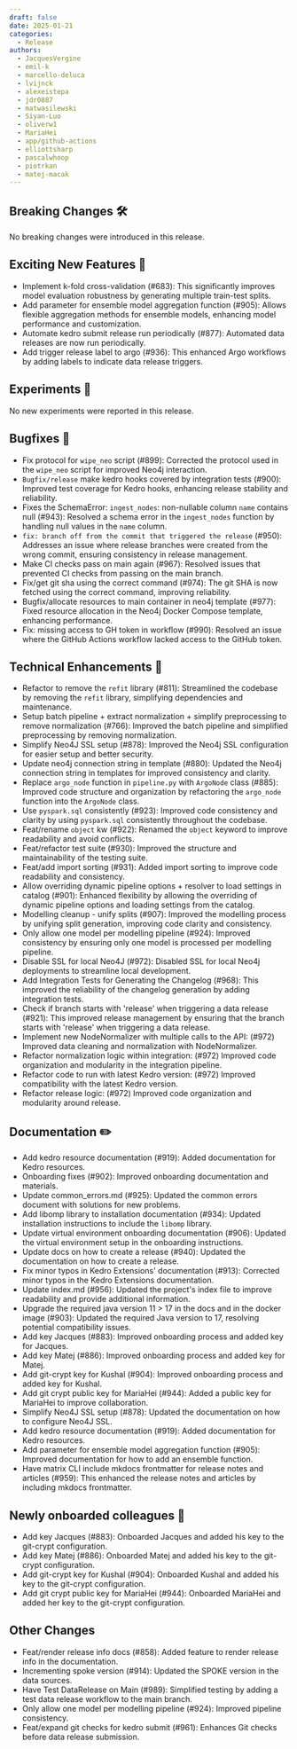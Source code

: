 ```yaml
---
draft: false
date: 2025-01-21
categories:
  - Release
authors:
  - JacquesVergine
  - emil-k
  - marcello-deluca
  - lvijnck
  - alexeistepa
  - jdr0887
  - matwasilewski
  - Siyan-Luo
  - oliverw1
  - MariaHei
  - app/github-actions
  - elliottsharp
  - pascalwhoop
  - piotrkan
  - matej-macak
---
```

## Breaking Changes 🛠

No breaking changes were introduced in this release.

## Exciting New Features 🎉

- Implement k-fold cross-validation (#683): This significantly improves model evaluation robustness by generating multiple train-test splits.
- Add parameter for ensemble model aggregation function (#905): Allows flexible aggregation methods for ensemble models, enhancing model performance and customization.
- Automate kedro submit release run periodically (#877): Automated data releases are now run periodically.
- Add trigger release label to argo (#936): This enhanced Argo workflows by adding labels to indicate data release triggers.

## Experiments 🧪

No new experiments were reported in this release.

## Bugfixes 🐛

- Fix protocol for `wipe_neo` script (#899): Corrected the protocol used in the `wipe_neo` script for improved Neo4j interaction.
- `Bugfix/release` make kedro hooks covered by integration tests (#900): Improved test coverage for Kedro hooks, enhancing release stability and reliability.
- Fixes the SchemaError: `ingest_nodes`: non-nullable column `name` contains null (#943): Resolved a schema error in the `ingest_nodes` function by handling null values in the `name` column.
- `fix: branch off from the commit that triggered the release` (#950): Addresses an issue where release branches were created from the wrong commit, ensuring consistency in release management.
- Make CI checks pass on main again (#967): Resolved issues that prevented CI checks from passing on the main branch.
- Fix/get git sha using the correct command (#974): The git SHA is now fetched using the correct command, improving reliability.
- Bugfix/allocate resources to main container in neo4j template (#977): Fixed resource allocation in the Neo4j Docker Compose template, enhancing performance.
- Fix: missing access to GH token in workflow (#990): Resolved an issue where the GitHub Actions workflow lacked access to the GitHub token.


## Technical Enhancements 🧰

- Refactor to remove the `refit` library (#811): Streamlined the codebase by removing the `refit` library, simplifying dependencies and maintenance.
- Setup batch pipeline + extract normalization + simplify preprocessing to remove normalization (#766): Improved the batch pipeline and simplified preprocessing by removing normalization.
- Simplify Neo4J SSL setup (#878): Improved the Neo4j SSL configuration for easier setup and better security.
- Update neo4j connection string in template (#880): Updated the Neo4j connection string in templates for improved consistency and clarity.
- Replace `argo_node` function in `pipeline.py` with `ArgoNode` class (#885): Improved code structure and organization by refactoring the `argo_node` function into the `ArgoNode` class.
- Use `pyspark.sql` consistently (#923): Improved code consistency and clarity by using `pyspark.sql` consistently throughout the codebase.
- Feat/rename `object` kw (#922): Renamed the `object` keyword to improve readability and avoid conflicts.
- Feat/refactor test suite (#930): Improved the structure and maintainability of the testing suite.
- Feat/add import sorting (#931): Added import sorting to improve code readability and consistency.
- Allow overriding dynamic pipeline options + resolver to load settings in catalog (#901): Enhanced flexibility by allowing the overriding of dynamic pipeline options and loading settings from the catalog.
- Modelling cleanup - unify splits (#907): Improved the modelling process by unifying split generation, improving code clarity and consistency.
- Only allow one model per modelling pipeline (#924): Improved consistency by ensuring only one model is processed per modelling pipeline.
- Disable SSL for local Neo4J (#972): Disabled SSL for local Neo4j deployments to streamline local development.
- Add Integration Tests for Generating the Changelog (#968): This improved the reliability of the changelog generation by adding integration tests.
- Check if branch starts with 'release' when triggering a data release (#921): This improved release management by ensuring that the branch starts with 'release' when triggering a data release.
- Implement new NodeNormalizer with multiple calls to the API: (#972) Improved data cleaning and normalization with NodeNormalizer.
- Refactor normalization logic within integration: (#972) Improved code organization and modularity in the integration pipeline.
- Refactor code to run with latest Kedro version: (#972) Improved compatibility with the latest Kedro version.
- Refactor release logic: (#972) Improved code organization and modularity around release.


## Documentation ✏️

- Add kedro resource documentation (#919): Added documentation for Kedro resources.
- Onboarding fixes (#902): Improved onboarding documentation and materials.
- Update common_errors.md (#925): Updated the common errors document with solutions for new problems.
- Add libomp library to installation documentation (#934): Updated installation instructions to include the `libomp` library.
- Update virtual environment onboarding documentation (#906): Updated the virtual environment setup in the onboarding instructions.
- Update docs on how to create a release (#940): Updated the documentation on how to create a release.
- Fix minor typos in Kedro Extensions' documentation (#913): Corrected minor typos in the Kedro Extensions documentation.
- Update index.md (#956): Updated the project's index file to improve readability and provide additional information.
- Upgrade the required java version 11 > 17 in the docs and in the docker image (#903): Updated the required Java version to 17, resolving potential compatibility issues.
- Add key Jacques (#883): Improved onboarding process and added key for Jacques.
- Add key Matej (#886): Improved onboarding process and added key for Matej.
- Add git-crypt key for Kushal (#904): Improved onboarding process and added key for Kushal.
- Add git crypt public key for MariaHei (#944): Added a public key for MariaHei to improve collaboration.
- Simplify Neo4J SSL setup (#878): Updated the documentation on how to configure Neo4J SSL.
- Add kedro resource documentation (#919): Added documentation for Kedro resources.
- Add parameter for ensemble model aggregation function (#905): Improved documentation for how to add an ensemble function.
- Have matrix CLI include mkdocs frontmatter for release notes and articles (#959): This enhanced the release notes and articles by including mkdocs frontmatter.


## Newly onboarded colleagues 🚤

- Add key Jacques (#883): Onboarded Jacques and added his key to the git-crypt configuration.
- Add key Matej (#886): Onboarded Matej and added his key to the git-crypt configuration.
- Add git-crypt key for Kushal (#904): Onboarded Kushal and added his key to the git-crypt configuration.
- Add git crypt public key for MariaHei (#944): Onboarded MariaHei and added her key to the git-crypt configuration.


## Other Changes

- Feat/render release info docs (#858): Added feature to render release info in the documentation.
- Incrementing spoke version (#914): Updated the SPOKE version in the data sources.
- Have Test DataRelease on Main (#989): Simplified testing by adding a test data release workflow to the main branch.
- Only allow one model per modelling pipeline (#924): Improved pipeline consistency.
- Feat/expand git checks for kedro submit (#961): Enhances Git checks before data release submission.

